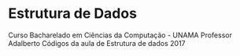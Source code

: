 # Estrutura de Dados
Curso Bacharelado em Ciências da Computação - UNAMA
Professor Adalberto
Códigos da aula de Estrutura de dados 2017
